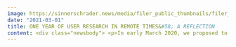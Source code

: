 ```yaml
---
image: https://sinnerschrader.news/media/filer_public_thumbnails/filer_public/15/ee/15ee308e-5125-4151-8ac1-58f2e7549da7/480px_user_research_001.png__480x288_q85_crop_subsampling-2_upscale.png
date: "2021-03-01"
title: ONE YEAR OF USER RESEARCH IN REMOTE TIMES&#58; A REFLECTION
content: <div class="newsbody"> <p>In early March 2020, we proposed to conduct contextual user research where we would interview people on their comparison process when buying a car. We set up a research plan, recruited for interviews, designed participatory conversation objects, and, as always, had everything ready to go. Within twenty-four hours, a strict lockdown was imposed in Germany, and we quickly realized we had to shift our way of working immediately. It seemed so dramatic at the time, but little did we know that this mode of working would become the norm for all of 2020. Now, after almost one year of home office and involving users remotely, we wanted to reflect on the research we did within the limitations of the pandemic and share with you which doors opened for us, which doors closed, and how we want to move forward in the future. </p> <p>Being forced to quickly adapt to a new mode of working did not slow our research down, as one might have initially expected. Of course, as user researchers, we were already familiar with remote tools and methods, but what caught us off guard was how to reframe research that was initially supposed to be face-to-face into something remote. In converting the research setup, we were not quite sure if everything would go as we had imagined. We weren’t sure if we could get the same effect out of our interactive materials in a remote setting, as we would if we spoke with the participants in person. In the end, however, the transition turned out to be a relatively smooth process. Throughout the year, we ended up learning a lot from each of our research engagements and managed to successfully refine our methods, tools, tasks, and the way we communicate within the team accordingly. </p> <p><strong>Doors that have opened for us in terms of remote research</strong></p> <ul> <li><strong>Quick adaptation of methods</strong><br/> The first interview that we converted into a remote setting involved a lot of jerry-rigging. The interview questions remained the same, but we had to adapt our planned interview activities to make sure we could carry them out remotely. For example, one activity was for the user to draw out their car buying process on paper, so we could get a better idea of their personal experience. We asked the recruiters ahead of time to make sure the participants had a paper and pen handy during the interview and asked them to share their screen and hold up the paper in front of the webcam. Most of the time the webcam quality was so bad, that we couldn’t see what the participants wrote on their paper. This meant they had to take additional time to explain what they drew. This process of drawing first and then explaining the drawing all over again, allowed the participant to reflect while speaking and actually ended up bringing depth to the conversation. While reformatting the activities wasn’t 100% ideal, we still managed to work around the issue without any major hiccups. Once we knew things would be remote for a while, it was easier to plan the research within this new context. It made it possible for us to plan accordingly from the beginning and avoid twists, turns, and surprises.<br/> </li> <li><strong>The recruiting process becomes easier</strong><br/> Recruiters are already familiar with remote situations and it ends up being easier to get people to participate in our research if they can stay at home rather than come to our office. It also encourages a more diverse set of people to participate regardless of where they live.<br/> </li> <li><strong>Less time required to set up remote usability tests</strong><br/> There is no need to set up live streaming across physical rooms, organize and prepare a suitable testing location with all the technical equipment, welcome participants in the lobby, or familiarize them with the location. <br/> </li> <li><strong>Participants are more comfortable speaking to us within the comfort of their own home</strong><br/> We quickly discovered that the participants are more relaxed and, as a result, more communicative, due to the nature of the familiar set up in their own home.<br/> </li> <li><strong>The use of technology within the context of the home is explored in an authentic way </strong><br/> If people experience technical difficulties, have their kids screaming in the background, or have their partner helping them with the technical set up, it provides us with a nice picture of what really goes on in their daily lives. These distractions could easily occur when the participants are using the website or the app we are testing in a natural setting, which is something we wouldn’t see if we conducted the interview in a controlled environment. This provides us with insights regarding how to deal with distraction and how it affects the design and experience of the product.<br/> </li> <li><strong>Gaining valuable insights on a major cultural shift </strong><br/> We can second-handedly explore how people interact with technology within the context of a pandemic, which is not something you can simulate in an everyday setting.<br/> </li> <li><strong>Smoother line of communication within the team during interviews</strong><br/> It is easier for the interviewer to be in direct contact with the notetaker without distracting the participant. Diverse members of the team can easily observe interviews simply by joining the virtual room without making the participant feel uncomfortable. Because of this setup, the observers can easily pass on questions to the interviewer, who can then incorporate them into the flow of the conversation without interruption.<br/> </li> <li><strong>Opportunity to strengthen and optimize quantitative methods </strong><br/> Quantitative methods generally don’t leave much room for creativity, but throughout the year we have had the time and space to figure out how to infuse our creative methods within these generally rigid studies. We have been finding new ways to provoke users out of their habitual way of thinking through unconventional survey structures and asking questions in unique ways. <br/> </li> <li><strong>Discovery of new tools</strong><br/> We are using several tools to assist us in conducting user research that we probably would not have otherwise become aware of. One such tool is <a href="https&#58;//lookback.io/" target="_blank">Lookback.io</a>, which allows you to conduct remote moderated usability tests on desktop or mobile devices. We also use <a href="https&#58;//maze.co/#kh5yu4sq8y-" target="_blank">Maze</a>, which is a web tool for surveys and prototypes that allows you to quickly test your product at scale before starting the development process. <br/> </li> <li><strong>Quicker digitized analysis</strong><br/> Besides changing our way of conducting research, we have also had to figure out a new way of analyzing research material. Our previous chaos of clustering and analyzing with post-its on our office walls has to be done digitally now. To make this possible, we’ve discovered the world of digital collaborative whiteboards. In <a href="https&#58;//www.mural.co/" target="_blank">Mural</a>, we take notes during interviews and usability tests, cluster the respective quotes and remarks, and then uncover patterns and insights. We’ve quickly recognized the advantages of this collaborative way of working with multiple people and perspectives on one topic. Not only is it more organized, but having everything digitally concentrated in one place reduces the risk that you lose thoughts, steps, or notes within the course of the research as well as in the future. Another advantage is that all researchers and relevant team members have access to the information at all times. </li> </ul> <p><strong>Things that become more difficult with remote research</strong></p> <ul> <li><strong>Increased legal ramifications </strong><br/> With the use of new tools come a plethora of legal issues. We’ve had to figure out how standardized processes, such as signing a non-disclosure agreement, could be customized to the remote situation, keeping legal ramifications in mind. We’ve also had to learn how to deal with data privacy in a remote setting by setting up special agreements between the client, the recruiting agency, and our company. In our surveys, we now have to add a clause stating our legal terms and conditions, which allows participants to only continue and view sensitive material if they agree to the terms. It sounds relatively simple, but it always ends up becoming a legal struggle.<br/> </li> <li><strong>Limited use of certain methods &amp; activities</strong><br/> Remote research has also restricted us in our use of certain research methods. Ethnographic methods, for example, are limited in how we can interact with participants because we can’t go out into the field. While we can get a realistic picture of what happens in people's homes during the pandemic, real-time observations and explorations of different contexts become difficult since both the researchers and participants are limited to their home. As a result, creative, participatory activities in our research have become a little bit harder to carry out. <br/> </li> <li><strong>Frequent technical difficulties</strong><br/> Of course, with remote research, many technical issues arise, such as, low-quality webcams, cameras that are not connected, and bad internet connections. In trying to avoid or work around these problems, we’ve learned that providing the participants with a detailed briefing beforehand, as well as close cooperation with the recruiting agencies concerning the handling of legal processes, eases many things during the execution of the research. <br/> </li> <li><strong>Communication with participant suffers</strong><br/> Not only do technical difficulties affect the quality of the conversations, but it is difficult to see the facial expressions and gestures of the participants. Body language and expressions are vital cues that help us interpret what the participant is saying and what they mean, and this was a bit lost in a remote setting.<br/> </li> <li><strong>Valuable human interaction during analysis decreases</strong><br/> The analysis has become a bit more individualized. Post-its that you previously took in your hand, shared out loud with your colleagues, and then clustered together in a shared conversation are now being pushed from left to right by everyone individually in a digital setting. Thus, this rich, mutual discussion is often lost in the process. <br/> </li> <li><strong>The way of communicating within the research team has to adapt</strong><br/> Not only does the communication with the participants suffer, but the way we communicate within our team has become more difficult. At the beginning of the pandemic, creative brainstorming sessions which often arose naturally from sitting together in an office space felt forced and unsuccessful. This disconnection to the workplace along with using a lot of our energy to navigate changing external circumstances caused low levels of motivation in our research. The fire that all of us usually have within us to explore new approaches and propose creative research methods had to be rekindled first. We now have found ways of supporting, inspiring, and lifting each other up by continuously communicating, not only within the work context but also beyond. Recurring reconciliations at least three times a week guarantee that we are not only up to date with our tasks, but that we challenge and inspire each other and, above all, look out for each other's well-being.</li> </ul> <p>Looking back, this new way of conducting user research was in no way a setback, but rather an opportunity to try new things, to leave usual ways of working behind, and to explore new methods. We learned that there is a seamless transition between different modes of conducting user research. Like any method used, there are always strengths and weaknesses, and it’s simply a matter of balancing them out, regardless of if the research is remote, in-person, or a combination of both. In the future, we will continue to combine different methods and approaches to ensure that we gain a holistic understanding of our customers. We will continue to employ remote methods when we do surveys, diary studies, card sorting, etc., especially in a setting where we need to speak to large numbers of people. For studies where a contextual analysis is necessary or we need to get closer to our participants, we hope to be able to conduct in-person research again soon! </p> <p>ℹ️ <strong>Infobox</strong><br/> Overview of our remote research methods and tools with their corresponding strengths and weaknesses</p> <p><strong>Remote moderated Usability Testing </strong></p> <p>Strength&#58;</p> <ul> <li>Participants use our products in their natural environment</li> <li>Participants feel more comfortable opening up within the comfort of their own home  </li> <li>Communicating with team members during the testing without disturbing the participant becomes easier </li> <li>Including people from different locations in the testing is possible </li> </ul> <p> Weakness&#58;</p> <ul> <li>Technical problems that occur are hard to fix or workaround</li> <li>Technical problems can delay the testing </li> <li>A bad internet connection can make the testing difficult </li> <li>Facial expressions and gestures of the participants can easily get lost </li> </ul> <p>Tools&#58;</p> <ul> <li>GoToMeeting&#58;<br/> Allows the conducting of Usability Tests on mobile and desktop without the participants needing to register anywhere </li> <li>Lookback&#58;<br/> Is designed specifically for conducting remote moderated as well as unmoderated Usability Tests</li> </ul> <p><strong>Remote Interviews </strong></p> <p>Strength&#58;</p> <ul> <li>Remote Interviews <span style="white-space&#58;pre"> </span>Participants are in the comfort of their home, therefore opening up more easily </li> <li>Recruiting people for remote interviews is easier</li> <li>You don't need to organize and prepare a suitable testing location </li> </ul> <p> Weakness&#58;</p> <ul> <li>A bad internet connection can disturb the interview</li> <li>Facial expressions and gestures of the participants can easily get lost </li> </ul> <p>Tools&#58;<br/> <br/> GoToMeeting&#58;<br/> Allows you to easily conduct remote interviews, without the participants needing to register anywhere or downloading something</p> <p><strong>Online unmoderated Usability Testing </strong></p> <p>Strength&#58;</p> <ul> <li>Conducting rapid Usability Test with a bigger sample </li> <li>Quick validation of small design questions </li> </ul> <p> Weakness&#58;</p> <ul> <li>Fully understanding the “Why”</li> <li>Possible reduction in sample and answer quality </li> </ul> <p>Tools&#58;<br/> <br/> Maze&#58;<br/> In Maze, you can upload one prototype and give users several missions to complete. Different follow-up questions can be included in the study to dig deeper and to understand the users’ behavior in depth.   </p> <p><strong>Quantitative online surveys</strong></p> <p>Strength&#58; Understanding the “What”</p> <p>Weakness&#58; Not understanding the “Why” </p> <p>Tools&#58;</p> <ul> <li>Maze&#58;<br/> Maze can also be used to set up classic quantitative surveys and allows you to also include interactive tasks such as card sorting exercises if needed. </li> <li>Appinio&#58;<br/> Appinio is a quantitative market research platform that offers real-time market research. You can test concepts and designs, measure brand awareness or query associations and recruit through Appinio within hours. </li> </ul> <p><strong>Notetaking and Analyses </strong></p> <p>Strength&#58;</p> <ul> <li>A digital way of collaborating</li> <li>Adding an unlimited number of participants to a board</li> <li>Saving results in one place where everyone has access to it from everywhere </li> </ul> <p>Weakness&#58;<br/> <br/> Being in a room full of post-its and collaboratively analyzing the results over several days is somewhat lost through this digital form </p> <p>Tools&#58;<br/> <br/> Mural&#58;<br/> Mural is a digital collaborative whiteboard that allows you to work with multiple people on one board.  </p> <p> </p> <p>Written by Hanna Rosinski and Anjuli Sethi</p> <p> <a class="news-backlink" href="/en/"> <svg class="svg-ico svg-ico--arrow-left"> <use xlink&#58;href="#arrow-down"></use> </svg>Back to the overview </a> </p> </div>
---
```

